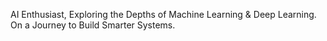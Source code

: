 AI Enthusiast, Exploring the Depths of Machine Learning & Deep Learning. On a Journey to Build Smarter Systems.
<!---
MuhammadAbdullah80042/MuhammadAbdullah80042 is a ✨ special ✨ repository because its `README.md` (this file) appears on your GitHub profile.
You can click the Preview link to take a look at your changes.
--->
